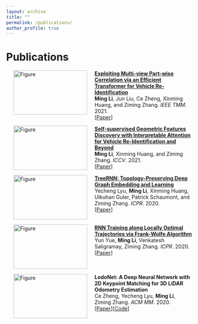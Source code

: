 ```yaml
---
layout: archive
title: ""
permalink: /publications/
author_profile: true
---
```


# <i class="fa fa-fw fa-copy"></i> Publications #

<!-- ## Conference Articles ## -->
<p>
<a href="http://ming1993li.github.io/publications/exploit_part_tmm21"><img src="https://ming1993li.github.io/images/exploit_part_tmm21.jpg?raw=true" alt="Figure" style="width: 200px; height: 120px;" hspace="20" align="left"/></a>
<b><a href="http://ming1993li.github.io/publications/exploit_part_tmm21">Exploiting Multi-view Part-wise Correlation via an Efficient Transformer for Vehicle Re-Identification</a></b><br><b>Ming Li</b>, Jun Liu, Ce Zheng, Xinming Huang, and Ziming Zhang. <i>IEEE TMM</i>. 2021.<br>
[<a href="https://ming1993li.github.io/files/exploit_part_tmm21.pdf">Paper</a>]
<br clear="left">
</p>

<p>
<a href="http://ming1993li.github.io/publications/selfsupervised_iccv21"><img src="https://ming1993li.github.io/images/selfsupervised_iccv21.jpg?raw=true" alt="Figure" style="width: 200px; height: 120px;" hspace="20" align="left"/></a>
<b><a href="http://ming1993li.github.io/publications/selfsupervised_iccv21">Self-supervised Geometric Features Discovery with Interpretable Attention for Vehicle Re-Identification and Beyond</a></b><br><b>Ming Li</b>, Xinming Huang, and Ziming Zhang. <i>ICCV</i>. 2021.<br>
[<a href="https://openaccess.thecvf.com/content/ICCV2021/papers/Li_Self-Supervised_Geometric_Features_Discovery_via_Interpretable_Attention_for_Vehicle_Re-Identification_ICCV_2021_paper.pdf">Paper</a>]
<br clear="left">
</p>

<p>
<a href="http://ming1993li.github.io/publications/ICPR20_TreeRNN"><img src="https://ming1993li.github.io/images/ICPR20_TreeRNN.jpg?raw=true" alt="Figure" style="width: 200px; height: 120px;" hspace="20" align="left"/></a>
<b><a href="http://ming1993li.github.io/publications/ICPR20_TreeRNN">TreeRNN: Topology-Preserving Deep Graph Embedding and Learning</a></b><br>
Yecheng Lyu, <b>Ming Li</b>, Xinming Huang, Ulkuhan Guler, Patrick Schaumont, and Ziming Zhang. <i>ICPR</i>. 2020.<br>
[<a href="https://ming1993li.github.io/files/ICPR20_TreeRNN.pdf">Paper</a>]
<br clear="left">
</p>


<p>
<a href="http://ming1993li.github.io/publications/ICPR20_RNN"><img src="https://ming1993li.github.io/images/ICPR20_RNN.jpg?raw=true" alt="Figure" style="width: 200px; height: 120px;" hspace="20" align="left"/></a>
<b><a href="http://ming1993li.github.io/publications/ICPR20_RNN">RNN Training along Locally Optimal Trajectories via Frank-Wolfe Algorithm</a></b><br>
Yun Yue, <b>Ming Li</b>, Venkatesh Saligramay, Ziming Zhang. <i>ICPR</i>. 2020.<br>
[<a href="https://ming1993li.github.io/files/ICPR20_RNN.pdf">Paper</a>]
<br clear="left">
</p>


<!-- <p>
<a href="http://ming1993li.github.io/publications/lodo_mm_20"><img src="https://ming1993li.github.io/images/lodo_mm_20_fig.jpg?raw=true" alt="Figure" style="width: 200px; height: 120px;" hspace="20" align="left"/></a>
<b><a href="http://ming1993li.github.io/publications/lodo_mm_20">LodoNet: A Deep Neural Network with 2D Keypoint Matching for 3D LiDAR Odometry Estimation</a></b><br>
Ce Zheng, Yecheng Lyu, <b>Ming Li</b>, Ziming Zhang. <i>ACM MM</i>. 2020.<br>
[<a href="https://ming1993li.github.io/files/MM20_Lodo.pdf">Paper</a>]
<br clear="left">
</p>
 -->
 
 <p>
<img src="https://ming1993li.github.io/images/lodo_mm_20_fig.jpg?raw=true" alt="Figure" style="width: 200px; height: 120px;" hspace="20" align="left"/></a>
<b>LodoNet: A Deep Neural Network with 2D Keypoint Matching for 3D LiDAR Odometry Estimation</a></b><br>
Ce Zheng, Yecheng Lyu, <b>Ming Li</b>, Ziming Zhang. <i>ACM MM</i>. 2020.<br>
[<a href="https://ming1993li.github.io/files/MM20_Lodo.pdf">Paper</a>][<a href="">Code</a>]
<br clear="left">
</p>

<!-- ## Projects ##

<p>
<a href="http://ming1993li.github.io/publications/cscada"></a>
<b><a href="http://ming1993li.github.io/publications/cscada">CSCADA: Cycle and Semantic Consistency Adversarial Domain Adaptation for Cross-Modality Medical Image Segmentation</a></b><br>
<b>Ming Li</b>. Research project. UNC at Chapel Hill, Chapel Hill, NC. 2019.<br>
</p>

<p>
<a href="http://ming1993li.github.io/publications/urvas"></a>
<b><a href="http://ming1993li.github.io/publications/urvas">Style Transfer Based Unsupervised Retinal Vessel Segmentation Adaptation</a></b><br>
<b>Ming Li</b>. Research project. UNC at Chapel Hill, Chapel Hill, NC. 2019.<br>
</p>

<p>
<a href="http://ming1993li.github.io/publications/advrv"></a>
<b><a href="http://ming1993li.github.io/publications/advrv">Adversarial Retinal Vessel Segmentation</a></b><br>
<b>Ming Li</b>. Research project. UNC at Chapel Hill, Chapel Hill, NC. 2018.<br>
</p>

<p>
<a href="http://ming1993li.github.io/publications/ee"></a>
<b><a href="http://ming1993li.github.io/publications/ee">Other experience in Electronic Engineering</a></b><br>
<b>Ming Li</b>. Research project. Peking University & Xidian University, China. 2015.<br>
</p> -->
